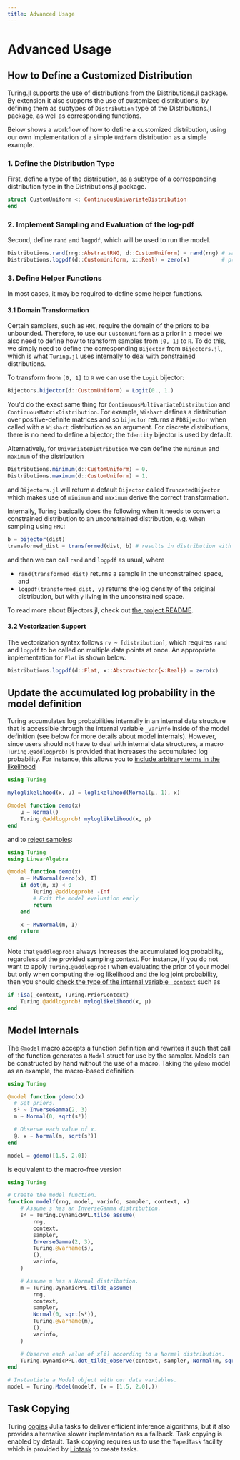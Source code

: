 ```yaml
---
title: Advanced Usage
---
```


# Advanced Usage

## How to Define a Customized Distribution


Turing.jl supports the use of distributions from the Distributions.jl package. By extension it also supports the use of customized distributions, by defining them as subtypes of `Distribution` type of the Distributions.jl package, as well as corresponding functions.


Below shows a workflow of how to define a customized distribution, using our own implementation of a simple `Uniform` distribution as a simple example.


### 1. Define the Distribution Type


First, define a type of the distribution, as a subtype of a corresponding distribution type in the Distributions.jl package.


```julia
struct CustomUniform <: ContinuousUnivariateDistribution
end
```

### 2. Implement Sampling and Evaluation of the log-pdf


Second, define `rand` and `logpdf`, which will be used to run the model.


```julia
Distributions.rand(rng::AbstractRNG, d::CustomUniform) = rand(rng) # sample in [0, 1]
Distributions.logpdf(d::CustomUniform, x::Real) = zero(x)          # p(x) = 1 → logp(x) = 0
```

### 3. Define Helper Functions


In most cases, it may be required to define some helper functions.

#### 3.1 Domain Transformation

Certain samplers, such as `HMC`, require the domain of the priors to be unbounded. Therefore, to use our `CustomUniform` as a prior in a model we also need to define how to transform samples from `[0, 1]` to `ℝ`. To do this, we simply need to define the corresponding `Bijector` from `Bijectors.jl`, which is what `Turing.jl` uses internally to deal with constrained distributions.

To transform from `[0, 1]` to `ℝ` we can use the `Logit` bijector:

```julia
Bijectors.bijector(d::CustomUniform) = Logit(0., 1.)
```

You'd do the exact same thing for `ContinuousMultivariateDistribution` and `ContinuousMatrixDistribution`. For example, `Wishart` defines a distribution over positive-definite matrices and so `bijector` returns a `PDBijector` when called with a `Wishart` distribution as an argument. For discrete distributions, there is no need to define a bijector; the `Identity` bijector is used by default.

Alternatively, for `UnivariateDistribution` we can define the `minimum` and `maximum` of the distribution

```julia
Distributions.minimum(d::CustomUniform) = 0.
Distributions.maximum(d::CustomUniform) = 1.
```

and `Bijectors.jl` will return a default `Bijector` called `TruncatedBijector` which makes use of `minimum` and `maximum` derive the correct transformation.

Internally, Turing basically does the following when it needs to convert a constrained distribution to an unconstrained distribution, e.g. when sampling using `HMC`:
```julia
b = bijector(dist)
transformed_dist = transformed(dist, b) # results in distribution with transformed support + correction for logpdf
```
and then we can call `rand` and `logpdf` as usual, where
- `rand(transformed_dist)` returns a sample in the unconstrained space, and
- `logpdf(transformed_dist, y)` returns the log density of the original distribution, but with `y` living in the unconstrained space.

To read more about Bijectors.jl, check out [the project README](https://github.com/TuringLang/Bijectors.jl).

#### 3.2 Vectorization Support


The vectorization syntax follows `rv ~ [distribution]`, which requires `rand` and `logpdf` to be called on multiple data points at once. An appropriate implementation for `Flat` is shown below.


```julia
Distributions.logpdf(d::Flat, x::AbstractVector{<:Real}) = zero(x)
```

## Update the accumulated log probability in the model definition

Turing accumulates log probabilities internally in an internal data structure that is accessible through
the internal variable `_varinfo` inside of the model definition (see below for more details about model internals).
However, since users should not have to deal with internal data structures, a macro `Turing.@addlogprob!` is provided
that increases the accumulated log probability. For instance, this allows you to
[include arbitrary terms in the likelihood](https://github.com/TuringLang/Turing.jl/issues/1332)

```julia
using Turing

myloglikelihood(x, μ) = loglikelihood(Normal(μ, 1), x)

@model function demo(x)
    μ ~ Normal()
    Turing.@addlogprob! myloglikelihood(x, μ)
end
```

and to [reject samples](https://github.com/TuringLang/Turing.jl/issues/1328):

```julia
using Turing
using LinearAlgebra

@model function demo(x)
    m ~ MvNormal(zero(x), I)
    if dot(m, x) < 0
        Turing.@addlogprob! -Inf
        # Exit the model evaluation early
        return
    end

    x ~ MvNormal(m, I)
    return
end
```

Note that `@addlogprob!` always increases the accumulated log probability, regardless of the provided
sampling context. For instance, if you do not want to apply `Turing.@addlogprob!` when evaluating the
prior of your model but only when computing the log likelihood and the log joint probability, then you
should [check the type of the internal variable `_context`](https://github.com/TuringLang/DynamicPPL.jl/issues/154)
such as

```julia
if !isa(_context, Turing.PriorContext)
    Turing.@addlogprob! myloglikelihood(x, μ)
end
```

## Model Internals


The `@model` macro accepts a function definition and rewrites it such that call of the function generates a `Model` struct for use by the sampler. Models can be constructed by hand without the use of a macro. Taking the `gdemo` model as an example, the macro-based definition

```julia
using Turing

@model function gdemo(x)
  # Set priors.
  s² ~ InverseGamma(2, 3)
  m ~ Normal(0, sqrt(s²))

  # Observe each value of x.
  @. x ~ Normal(m, sqrt(s²))
end

model = gdemo([1.5, 2.0])
```

is equivalent to the macro-free version

```julia
using Turing

# Create the model function.
function modelf(rng, model, varinfo, sampler, context, x)
    # Assume s has an InverseGamma distribution.
    s² = Turing.DynamicPPL.tilde_assume(
        rng,
        context,
        sampler,
        InverseGamma(2, 3),
        Turing.@varname(s),
        (),
        varinfo,
    )

    # Assume m has a Normal distribution.
    m = Turing.DynamicPPL.tilde_assume(
        rng,
        context,
        sampler,
        Normal(0, sqrt(s²)),
        Turing.@varname(m),
        (),
        varinfo,
    )

    # Observe each value of x[i] according to a Normal distribution.
    Turing.DynamicPPL.dot_tilde_observe(context, sampler, Normal(m, sqrt(s²)), x, varinfo)
end

# Instantiate a Model object with our data variables.
model = Turing.Model(modelf, (x = [1.5, 2.0],))
```

## Task Copying

Turing [copies](https://github.com/JuliaLang/julia/issues/4085) Julia tasks to deliver efficient inference algorithms, but it also provides alternative slower implementation as a fallback. Task copying is enabled by default. Task copying requires us to use the `TapedTask` facility which is provided by [Libtask](https://github.com/TuringLang/Libtask.jl) to create tasks.
